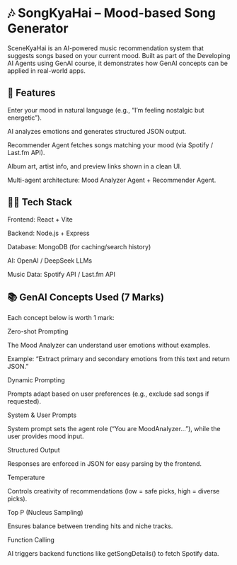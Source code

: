 # 🎶 SongKyaHai – Mood-based Song Generator

SceneKyaHai is an AI-powered music recommendation system that suggests songs based on your current mood.
Built as part of the Developing AI Agents using GenAI course, it demonstrates how GenAI concepts can be applied in real-world apps.

## 🚀 Features

Enter your mood in natural language (e.g., “I’m feeling nostalgic but energetic”).

AI analyzes emotions and generates structured JSON output.

Recommender Agent fetches songs matching your mood (via Spotify / Last.fm API).

Album art, artist info, and preview links shown in a clean UI.

Multi-agent architecture: Mood Analyzer Agent + Recommender Agent.

## 🧑‍💻 Tech Stack

Frontend: React + Vite

Backend: Node.js + Express

Database: MongoDB (for caching/search history)

AI: OpenAI / DeepSeek LLMs

Music Data: Spotify API / Last.fm API

## 📚 GenAI Concepts Used (7 Marks)

Each concept below is worth 1 mark:

Zero-shot Prompting

The Mood Analyzer can understand user emotions without examples.

Example: “Extract primary and secondary emotions from this text and return JSON.”

Dynamic Prompting

Prompts adapt based on user preferences (e.g., exclude sad songs if requested).

System & User Prompts

System prompt sets the agent role (“You are MoodAnalyzer…”), while the user provides mood input.

Structured Output

Responses are enforced in JSON for easy parsing by the frontend.

Temperature

Controls creativity of recommendations (low = safe picks, high = diverse picks).

Top P (Nucleus Sampling)

Ensures balance between trending hits and niche tracks.

Function Calling

AI triggers backend functions like getSongDetails() to fetch Spotify data.